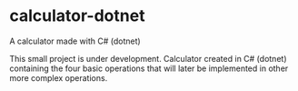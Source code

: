 # calculator-dotnet
A calculator made with C# (dotnet)

This small project is under development. Calculator created in C# (dotnet) containing the four basic operations that will later be implemented in other more complex operations.
